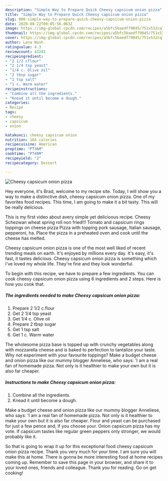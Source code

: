 ```yaml
---
description: "Simple Way to Prepare Quick Cheesy capsicum onion pizza"
title: "Simple Way to Prepare Quick Cheesy capsicum onion pizza"
slug: 800-simple-way-to-prepare-quick-cheesy-capsicum-onion-pizza
date: 2020-08-22T09:05:56.063Z
image: https://img-global.cpcdn.com/recipes/a5bfc5baedf79045/751x532cq70/cheesy-capsicum-onion-pizza-recipe-main-photo.jpg
thumbnail: https://img-global.cpcdn.com/recipes/a5bfc5baedf79045/751x532cq70/cheesy-capsicum-onion-pizza-recipe-main-photo.jpg
cover: https://img-global.cpcdn.com/recipes/a5bfc5baedf79045/751x532cq70/cheesy-capsicum-onion-pizza-recipe-main-photo.jpg
author: Lena Nash
ratingvalue: 4.3
reviewcount: 43241
recipeingredient:
- "2 1/2 cflour"
- "2 1/4 tsp yeast"
- "1/4 c. Olive oil"
- "2 tbsp sugar"
- "1 tsp salt"
- "1 c. Warm water"
recipeinstructions:
- "Combine all the ingredients."
- "Knead it until become a dough."
categories:
- Recipe
tags:
- cheesy
- capsicum
- onion

katakunci: cheesy capsicum onion 
nutrition: 164 calories
recipecuisine: American
preptime: "PT36M"
cooktime: "PT48M"
recipeyield: "2"
recipecategory: Dessert

---
```



![Cheesy capsicum onion pizza](https://img-global.cpcdn.com/recipes/a5bfc5baedf79045/751x532cq70/cheesy-capsicum-onion-pizza-recipe-main-photo.jpg)

Hey everyone, it's Brad, welcome to my recipe site. Today, I will show you a way to make a distinctive dish, cheesy capsicum onion pizza. One of my favorites food recipes. This time, I am going to make it a bit tasty. This will be really delicious.

This is my first video about avery simple yet delicioous recipe. Cheesy Schezwan wheat spring roll non fried!!! Tomato and capsicum rings toppings on cheese pizza Pizza with topping pork sausage, Italian sausage, pepperoni, ha. Place the pizza in a preheated oven and cook until the cheese has melted.

Cheesy capsicum onion pizza is one of the most well liked of recent trending meals on earth. It's enjoyed by millions every day. It's easy, it's fast, it tastes delicious. Cheesy capsicum onion pizza is something which I've loved my whole life. They're fine and they look wonderful.


To begin with this recipe, we have to prepare a few ingredients. You can cook cheesy capsicum onion pizza using 6 ingredients and 2 steps. Here is how you cook that.

<!--inarticleads1-->

##### The ingredients needed to make Cheesy capsicum onion pizza:

1. Prepare 2 1/2 c.flour
1. Get 2 1/4 tsp yeast
1. Get 1/4 c. Olive oil
1. Prepare 2 tbsp sugar
1. Get 1 tsp salt
1. Get 1 c. Warm water


The wholesome pizza base is topped up with crunchy vegetables along with mozzarella cheese and is baked to perfection to tantalize your taste. Why not experiment with your favourite toppings? Make a budget cheese and onion pizza like our mummy blogger Anneliese, who says: &#39;I am a real fan of homemade pizza. Not only is it healthier to make your own but it is also far cheaper. 

<!--inarticleads2-->

##### Instructions to make Cheesy capsicum onion pizza:

1. Combine all the ingredients.
1. Knead it until become a dough.


Make a budget cheese and onion pizza like our mummy blogger Anneliese, who says: &#39;I am a real fan of homemade pizza. Not only is it healthier to make your own but it is also far cheaper. Flour and yeast can be purchased for just a few pence and, if you choose your. Onion capsicum pizza has my vote. If capsicum tastes like regular green peppers only stronger, we would probably like it. 

So that is going to wrap it up for this exceptional food cheesy capsicum onion pizza recipe. Thank you very much for your time. I am sure you will make this at home. There is gonna be more interesting food at home recipes coming up. Remember to save this page in your browser, and share it to your loved ones, friends and colleague. Thank you for reading. Go on get cooking!
